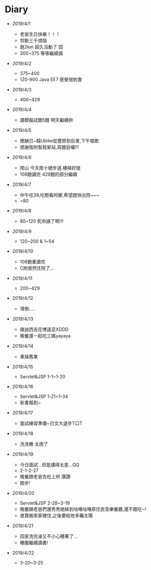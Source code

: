 # Diary

* 2019/4/1
  * 老爸生日快樂！！！
  * 剪斷三千煩惱
  * 跑2km 超久沒動了 囧
  * 300~375 等等繼續讀
  
* 2019/4/2
  * 375~400
  * 1Z0-900 Java EE7 感覺很刺激

* 2019/4/3
  * 400~429
  
* 2019/4/4
  * 讀模擬試題5題 明天繼續拚
  
* 2019/4/5
  * 應酬日~騎Ubike從豐原到后里,下午唱歌
  * 感謝吸附幫我架站,寫題目囉!!!
  
* 2019/4/6
  * 爬山 今天爬十號步道,樓梯好陡
  * 108題讀完 429題的部分繼續
  
* 2019/4/7
  * 中午吃38,吃飽看阿嬤,希望趕快出院~~~
  * ~80
  
* 2019/4/8
  * 80~120 死命讀了啊!!!
  
* 2019/4/9
  * 120~200 & 1~54
    
* 2019/4/10
  * 108題重讀完
  * C附居然住院了...
  
* 2019/4/11
  * 200~429 
  
* 2019/4/12
  * 滑倒.....

* 2019/4/13
  * 跟迪西去花博遠足XDDD
  * 晚餐還一起吃三媽yayaya
  
* 2019/4/14
  * 重操舊業
  
* 2019/4/15
  * Servlet&JSP 1-1~1-20
  
* 2019/4/16
  * Servlet&JSP 1-21~1-34
  * 新書報到~
  
* 2019/4/17
  * 面試練習準備~日文大退步T口T
   
* 2019/4/18
  * 洗洗睡 太困了
  
* 2019/4/19
  * 今日面試...但是講得太差...QQ
  * 2-1-2-27
  * 晚餐跟老爸去吃上府 讚讚
  * 跑步!
  
* 2019/4/20
  * Servlet&JSP 2-28~3-19
  * 晚餐跟老爸們還秀秀她妹到咕嚕咕嚕原住民音樂餐廳,還不錯吃~!
  * 進寶搬來家裡住,之後要給他多曬太陽 
  
* 2019/4/21
  * 回家洗完澡又不小心睡著了...
  * 睡醒繼續讀書!
  
* 2019/4/22
  * 3-20~3-25
